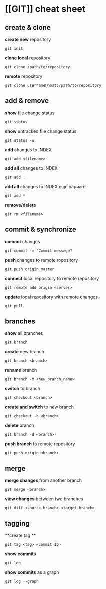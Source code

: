 # [[GIT]] cheat sheet

## create & clone
**create new** repository
```
git init
```

**clone local** repository
```
git clone /path/to/repository
```

**remote** repository
```
git clone username@host:/path/to/repository
```

## add & remove
**show** file change status
```
git status
```

**show** untracked file change status
```
git status -u
```


**add** changes to INDEX
```
git add <filename>
```

**add all** changes to INDEX
```
git add .
```
**add all** changes to INDEX ещё вариант
```
git add *
```

**remove/delete**
```
git rm <filename>
```

## commit & synchronize
**commit** changes
```
git commit -m "Commit message"
```

**push** changes to remote ropository
```
git push origin master
```
**connect** local repository to remote repository
```
git remote add origin <server>
```

**update** local repository with remote changes
```
git pull
```

## branches
**show** all branches
```
git branch
```

**create** new branch
```
git branch <branch>
```

**rename** branch
```
git branch -M <new_branch_name>
```


**switch** to branch
```
git checkout <branch>
```

**create and switch** to new branch
```
git checkout -b <branch>
```

**delete** branch
```
git branch -d <branch>
```
**push branch** to remote repository
```
git push origin <branch>
```

## merge
**merge changes** from another branch
```
git merge <branch>
```

**view changes** between two branches
```
git diff <source_branch> <target_branch>
```

## tagging
**create tag **
```
git tag <tag> <commit ID>
```

**show commits**
```
git log
```

**show commits** as a graph
```
git log --graph
```

